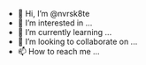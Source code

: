 - 👋 Hi, I’m @nvrsk8te
- 👀 I’m interested in ...
- 🌱 I’m currently learning ...
- 💞️ I’m looking to collaborate on ...
- 📫 How to reach me ...

<!---
nvrsk8te/nvrsk8te is a ✨ special ✨ repository because its `README.md` (this file) appears on your GitHub profile.
You can click the Preview link to take a look at your changes.
--->
